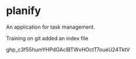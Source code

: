 # planify
An application for task management.

Training on git
added an index file

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
